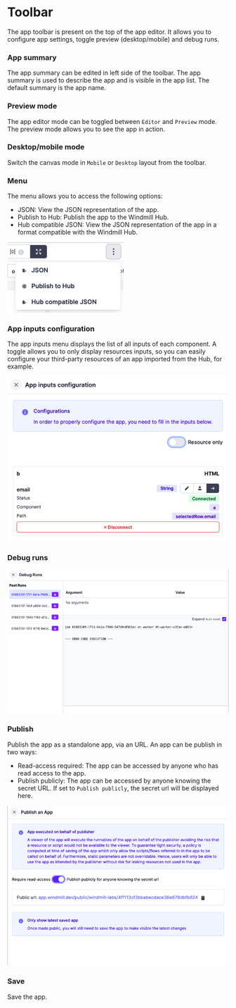 # Toolbar

The app toolbar is present on the top of the app editor. It allows you to configure app settings, toggle preview (desktop/mobile) and debug runs.

### App summary

The app summary can be edited in left side of the toolbar. The app summary is used to describe the app and is visible in the app list.
The default summary is the app name.

### Preview mode

The app editor mode can be toggled between `Editor` and `Preview` mode. The preview mode allows you to see the app in action.

### Desktop/mobile mode

Switch the canvas mode in `Mobile` or `Desktop` layout from the toolbar.

### Menu

The menu allows you to access the following options:

- JSON: View the JSON representation of the app.
- Publish to Hub: Publish the app to the Windmill Hub.
- Hub compatible JSON: View the JSON representation of the app in a format compatible with the Windmill Hub.

![App Menu](../assets/apps/1_app_toolbar/app-menu.png)

### App inputs configuration

The app inputs menu displays the list of all inputs of each component.
A toggle allows you to only display resources inputs, so you can easily configure your third-party resources of an app imported from the Hub, for example.

![App inputs configuration](../assets/apps/1_app_toolbar/app-inputs-configuration.png)

### Debug runs

![App debug runs](../assets/apps/1_app_toolbar/app-debug-runs.png)

### Publish

Publish the app as a standalone app, via an URL.
An app can be publish in two ways:

- Read-access required: The app can be accessed by anyone who has read access to the app.
- Publish publicly: The app can be accessed by anyone knowing the secret URL. If set to `Publish publicly`, the secret url will be displayed here.

![App Publish](../assets/apps/1_app_toolbar/app-publish.png)

### Save

Save the app.

